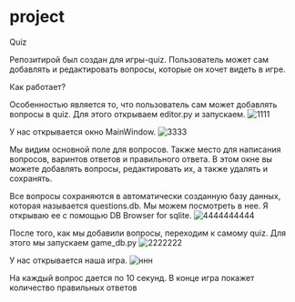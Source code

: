 # project

Quiz

Репозитирой был создан для игры-quiz. Пользователь может сам добавлять и редактировать вопросы, которые он хочет видеть в игре. 

Как работает?

Особенностью является то, что пользователь сам может добавлять вопросы в quiz. Для этого открываем editor.py и запускаем. 
![1111](https://user-images.githubusercontent.com/55843551/81468630-68ce9d00-91e9-11ea-9d7b-57cbb42461df.png)

У нас открывается окно MainWindow.
![3333](https://user-images.githubusercontent.com/55843551/81468713-e8f50280-91e9-11ea-8c0b-4a778317a608.png)

Мы видим основной поле для вопросов. Также место для написания вопросов, варинтов ответов и правильного ответа. В этом окне вы можете добавлять вопросы, редактировать их, а также удалять и сохранять.

Все вопросы сохраняются в автоматически созданную базу данных, которая называется questions.db. Мы можем посмотреть в нее. Я открываю ее с помощью DB Browser for sqlite.
![4444444444](https://user-images.githubusercontent.com/55843551/81469172-3d00e680-91ec-11ea-88d0-b8052bf128a4.png)


После того, как мы добавили вопросы, переходим к самому quiz. Для этого мы запускаем game_db.py
![2222222](https://user-images.githubusercontent.com/55843551/81469083-bb10bd80-91eb-11ea-87ae-669b6c1de8e1.png)

У нас открывается наша игра.
![ннн](https://user-images.githubusercontent.com/55843551/81469135-03c87680-91ec-11ea-973a-da87732dd828.png)

На каждый вопрос дается по 10 секунд. В конце игра покажет количество правильных ответов


